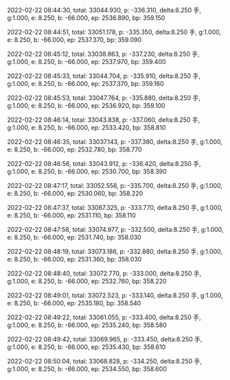 2022-02-22 08:44:30, total: 33044.930, p: -336.310, delta:8.250 手, g:1.000, e: 8.250, b: -66.000, ep: 2536.890, bp: 359.150

2022-02-22 08:44:51, total: 33051.178, p: -335.350, delta:8.250 手, g:1.000, e: 8.250, b: -66.000, ep: 2537.370, bp: 359.090

2022-02-22 08:45:12, total: 33038.863, p: -337.230, delta:8.250 手, g:1.000, e: 8.250, b: -66.000, ep: 2537.970, bp: 359.400

2022-02-22 08:45:33, total: 33044.704, p: -335.910, delta:8.250 手, g:1.000, e: 8.250, b: -66.000, ep: 2537.370, bp: 359.160

2022-02-22 08:45:53, total: 33047.764, p: -335.880, delta:8.250 手, g:1.000, e: 8.250, b: -66.000, ep: 2536.920, bp: 359.100

2022-02-22 08:46:14, total: 33043.838, p: -337.060, delta:8.250 手, g:1.000, e: 8.250, b: -66.000, ep: 2533.420, bp: 358.810

2022-02-22 08:46:35, total: 33037.143, p: -337.380, delta:8.250 手, g:1.000, e: 8.250, b: -66.000, ep: 2532.780, bp: 358.770

2022-02-22 08:46:56, total: 33043.912, p: -336.420, delta:8.250 手, g:1.000, e: 8.250, b: -66.000, ep: 2530.700, bp: 358.390

2022-02-22 08:47:17, total: 33052.558, p: -335.700, delta:8.250 手, g:1.000, e: 8.250, b: -66.000, ep: 2530.060, bp: 358.220

2022-02-22 08:47:37, total: 33067.325, p: -333.770, delta:8.250 手, g:1.000, e: 8.250, b: -66.000, ep: 2531.110, bp: 358.110

2022-02-22 08:47:58, total: 33074.977, p: -332.500, delta:8.250 手, g:1.000, e: 8.250, b: -66.000, ep: 2531.740, bp: 358.030

2022-02-22 08:48:19, total: 33073.186, p: -332.880, delta:8.250 手, g:1.000, e: 8.250, b: -66.000, ep: 2531.360, bp: 358.030

2022-02-22 08:48:40, total: 33072.770, p: -333.000, delta:8.250 手, g:1.000, e: 8.250, b: -66.000, ep: 2532.760, bp: 358.220

2022-02-22 08:49:01, total: 33072.523, p: -333.140, delta:8.250 手, g:1.000, e: 8.250, b: -66.000, ep: 2535.180, bp: 358.540

2022-02-22 08:49:22, total: 33061.055, p: -333.400, delta:8.250 手, g:1.000, e: 8.250, b: -66.000, ep: 2535.240, bp: 358.580

2022-02-22 08:49:42, total: 33069.965, p: -333.450, delta:8.250 手, g:1.000, e: 8.250, b: -66.000, ep: 2535.430, bp: 358.610

2022-02-22 08:50:04, total: 33068.828, p: -334.250, delta:8.250 手, g:1.000, e: 8.250, b: -66.000, ep: 2534.550, bp: 358.600